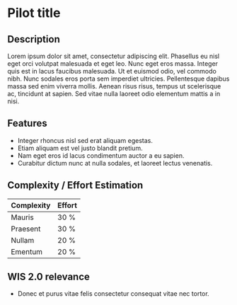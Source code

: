 
 Pilot title 
=========

## Description 

Lorem ipsum dolor sit amet, consectetur adipiscing elit. Phasellus eu nisl eget orci volutpat malesuada et eget leo. Nunc eget eros massa. Integer quis est in lacus faucibus malesuada. Ut et euismod odio, vel commodo nibh. Nunc sodales eros porta sem imperdiet ultricies. Pellentesque dapibus massa sed enim viverra mollis. Aenean risus risus, tempus ut scelerisque ac, tincidunt at sapien. Sed vitae nulla laoreet odio elementum mattis a in nisi.


## Features 

- Integer rhoncus nisl sed erat aliquam egestas.
- Etiam aliquam est vel justo blandit pretium.
- Nam eget eros id lacus condimentum auctor a eu sapien.
- Curabitur dictum nunc at nulla sodales, et laoreet lectus venenatis.


## Complexity / Effort Estimation 

Complexity     | Effort
-------- | ---
Mauris | 30 %
Praesent    | 30 %
Nullam     | 20 %
Ementum     | 20 %



## WIS 2.0 relevance
- Donec et purus vitae felis consectetur consequat vitae nec tortor.


